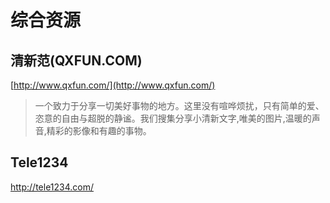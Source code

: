 # 综合资源

## 清新范\(QXFUN.COM\)

 [http://www.qxfun.com/](http://www.qxfun.com/)

> 一个致力于分享一切美好事物的地方。这里没有喧哗烦扰，只有简单的爱、恣意的自由与超脱的静谧。我们搜集分享小清新文字,唯美的图片,温暖的声音,精彩的影像和有趣的事物。

## Tele1234

 http://tele1234.com/


